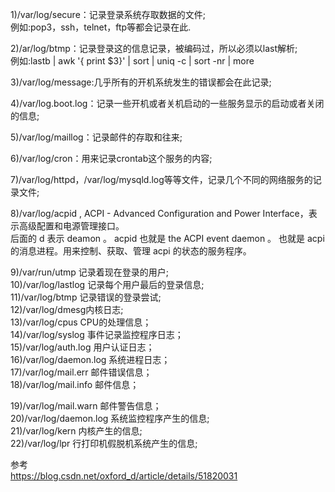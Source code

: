 1)/var/log/secure：记录登录系统存取数据的文件;  
例如:pop3，ssh，telnet，ftp等都会记录在此.  
  
2)/ar/log/btmp：记录登录这的信息记录，被编码过，所以必须以last解析;  
例如:lastb | awk '{ print $3}' | sort | uniq -c | sort -nr | more  
  
3)/var/log/message:几乎所有的开机系统发生的错误都会在此记录;  
  
4)/var/log.boot.log：记录一些开机或者关机启动的一些服务显示的启动或者关闭的信息;  
  
5)/var/log/maillog：记录邮件的存取和往来;  
  
6)/var/log/cron：用来记录crontab这个服务的内容;  
  
7)/var/log/httpd，/var/log/mysqld.log等等文件，记录几个不同的网络服务的记录文件;  
  
8)/var/log/acpid ,   ACPI - Advanced Configuration and Power Interface，表示高级配置和电源管理接口。  
后面的 d 表示 deamon 。 acpid 也就是 the ACPI event daemon 。 也就是 acpi 的消息进程。用来控制、获取、管理 acpi 的状态的服务程序。  
  
9)/var/run/utmp 记录着现在登录的用户;  
10)/var/log/lastlog 记录每个用户最后的登录信息;  
11)/var/log/btmp 记录错误的登录尝试;  
12)/var/log/dmesg内核日志;  
13)/var/log/cpus CPU的处理信息；  
14)/var/log/syslog 事件记录监控程序日志；  
15)/var/log/auth.log 用户认证日志；  
16)/var/log/daemon.log 系统进程日志；  
17)/var/log/mail.err 邮件错误信息；  
18)/var/log/mail.info 邮件信息；  
  
19)/var/log/mail.warn 邮件警告信息；  
20)/var/log/daemon.log 系统监控程序产生的信息;  
21)/var/log/kern 内核产生的信息;  
22)/var/log/lpr   行打印机假脱机系统产生的信息;  
  
  
  
  
参考  
https://blog.csdn.net/oxford_d/article/details/51820031  
  
